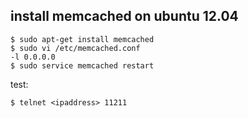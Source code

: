 ## install memcached on ubuntu 12.04

    $ sudo apt-get install memcached
    $ sudo vi /etc/memcached.conf
    -l 0.0.0.0
    $ sudo service memcached restart
    
test:

    $ telnet <ipaddress> 11211
    
